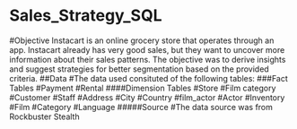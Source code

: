 # Sales_Strategy_SQL
#Objective
Instacart is an online grocery store that operates through an app. Instacart already has very good sales, but they want to uncover more information about their sales patterns. The objective was to derive insights and suggest strategies for better segmentation based on the provided criteria.
##Data
#The data used consituted of the following tables:
###Fact Tables
#Payment
#Rental
####Dimension Tables
#Store
#Film category
#Customer
#Staff
#Address
#City
#Country
#film_actor
#Actor
#Inventory
#Film
#Category
#Language
#####Source
#The data source was from Rockbuster Stealth
